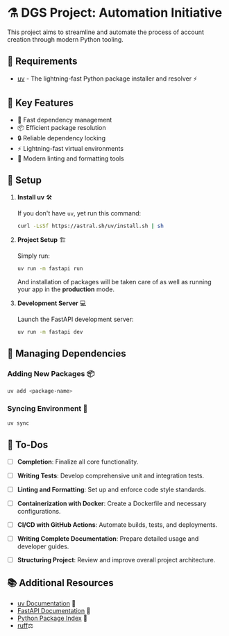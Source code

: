# ⚗️ DGS Project: Automation Initiative

This project aims to streamline and automate the process of account creation through modern Python tooling.

## 🔧 Requirements

- [uv](https://docs.astral.sh/uv/) - The lightning-fast Python package installer and resolver ⚡

## 🎯 Key Features

- 🔄 Fast dependency management
- 📦 Efficient package resolution
- 🔒 Reliable dependency locking
- ⚡ Lightning-fast virtual environments
- 🎨 Modern linting and formatting tools

## 🚀 Setup

1. **Install uv** 🛠️

   If you don't have `uv`, yet run this command:
   ```sh
   curl -LsSf https://astral.sh/uv/install.sh | sh
   ```
   

2. **Project Setup** 🏗️

   Simply run:
   ```sh
   uv run -m fastapi run
   ```
   And installation of packages will be taken care of as well as running your app in the **production** mode.

3. **Development Server** 💻

   Launch the FastAPI development server:
   ```sh
   uv run -m fastapi dev
   ```

## 📝 Managing Dependencies

### Adding New Packages 📦

```sh
uv add <package-name>
```

### Syncing Environment 🔄

```sh
uv sync
```


## 🚧 To-Dos

- [ ] **Completion**: Finalize all core functionality.
- [ ] **Writing Tests**: Develop comprehensive unit and integration tests.
- [ ] **Linting and Formatting**: Set up and enforce code style standards.
- [ ] **Containerization with Docker**: Create a Dockerfile and necessary configurations.
- [ ] **CI/CD with GitHub Actions**: Automate builds, tests, and deployments.
- [ ] **Writing Complete Documentation**: Prepare detailed usage and developer guides.
- [ ] **Structuring Project**: Review and improve overall project architecture.


<!-- ## 🤝 Contributing

1. Fork the repository
2. Create your feature branch (`git checkout -b feature/amazing-feature`)
3. Commit your changes (`git commit -m 'Add some amazing feature'`)
4. Push to the branch (`git push origin feature/amazing-feature`)
5. Open a Pull Request -->

## 📚 Additional Resources

- [uv Documentation](https://docs.astral.sh/uv/) 📖
- [FastAPI Documentation](https://fastapi.tiangolo.com/) 🚀
- [Python Package Index](https://pypi.org) 🐍
- [ruff](https://docs.astral.sh/ruff/tutorial/)⚖️
